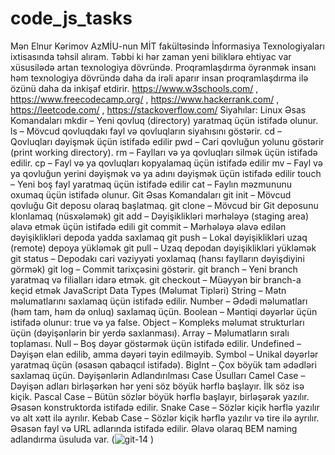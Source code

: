 # code_js_tasks
Mən Elnur Kərimov AzMİU-nun MİT fakültəsində İnformasiya Texnologiyaları ixtisasında təhsil alıram. Təbbi ki hər zaman yeni biliklərə ehtiyac var xüsusilədə artan texnologiya dövründə. Proqramlaşdırma öyrənmək insanı həm texnologiya dövründə daha da irəli aparır insan proqramlaşdırma ilə özünü daha da inkişaf etdirir. 
https://www.w3schools.com/ , https://www.freecodecamp.org/ , https://www.hackerrank.com/ , https://leetcode.com/ , https://stackoverflow.com/
Siyahılar:
Linux Əsas Komandaları
mkdir – Yeni qovluq (directory) yaratmaq üçün istifadə olunur.
ls – Mövcud qovluqdakı fayl və qovluqların siyahısını göstərir.
cd – Qovluqları dəyişmək üçün istifadə edilir
pwd – Cari qovluğun yolunu göstərir (print working directory).
rm – Faylları və ya qovluqları silmək üçün istifadə edilir.
cp – Fayl və ya qovluqları kopyalamaq üçün istifadə edilir
mv – Fayl və ya qovluğun yerini dəyişmək və ya adını dəyişmək üçün istifadə edilir
touch – Yeni boş fayl yaratmaq üçün istifadə edilir
cat – Faylın məzmununu oxumaq üçün istifadə olunur.
Git Əsas Komandaları
git init – Mövcud qovluğu Git deposu olaraq başlatmaq.
git clone – Mövcud bir Git deposunu klonlamaq (nüsxələmək)
git add – Dəyişiklikləri mərhələyə (staging area) əlavə etmək üçün istifadə edili
git commit – Mərhələyə əlavə edilən dəyişiklikləri depoda yadda saxlamaq
git push – Lokal dəyişiklikləri uzaq (remote) depoya yükləmək
git pull – Uzaq depodan dəyişiklikləri yükləmək
git status – Depodakı cari vəziyyəti yoxlamaq (hansı faylların dəyişdiyini görmək)
git log – Commit tarixçəsini göstərir.
git branch – Yeni branch yaratmaq və filialları idarə etmək.
git checkout – Müəyyən bir branch-a keçid etmək
JavaScript Data Types (Məlumat Tipləri)
String – Mətn məlumatlarını saxlamaq üçün istifadə edilir. 
Number – Ədədi məlumatları (həm tam, həm də onluq) saxlamaq üçün.
Boolean – Məntiqi dəyərlər üçün istifadə olunur: true və ya false.
Object – Kompleks məlumat strukturları üçün (dəyişənlərin bir yerdə saxlanması).
Array – Məlumatların sıralı toplaması.
Null – Boş dəyər göstərmək üçün istifadə edilir.
Undefined – Dəyişən elan edilib, amma dəyəri təyin edilməyib.
Symbol – Unikal dəyərlər yaratmaq üçün (əsasən qabaqcıl istifadə).
BigInt – Çox böyük tam ədədləri saxlamaq üçün.
Dəyişənlərin Adlandırılması Case Üsulları
Camel Case – Dəyişən adları birləşərkən hər yeni söz böyük hərflə başlayır. İlk söz isə kiçik.
Pascal Case – Bütün sözlər böyük hərflə başlayır, birləşərək yazılır. Əsasən konstruktorda istifadə edilir.
Snake Case – Sözlər kiçik hərflə yazılır və alt xətt ilə ayrılır.
Kebab Case – Sözlər kiçik hərflə yazılır və tire ilə ayrılır. Əsasən fayl və URL adlarında istifadə edilir.
Əlavə olaraq BEM naming adlandırma üsuluda var.
(![git-14](https://github.com/user-attachments/assets/49345c13-d507-4f42-b6d1-5a4a22bc3814)
)
